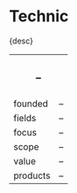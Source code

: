 # Technic

{desc}


<table>
  <tr>
    <th colspan="2"> <h3> – </h3> </th>
  </tr>
  <tr>
    <td> founded </td>
    <td> – </td>
  </tr>
  <tr>
    <td> fields </td>
    <td> – </td>
  </tr>
  <tr>
    <td> focus </td>
    <td> – </td>
  </tr>
  <tr>
    <td> scope </td>
    <td> – </td>
  </tr>
  <tr>
    <td> value </td>
    <td> – </td>
  </tr>
  <tr>
    <td> products </td>
    <td> – </td>
  </tr>
</table>
